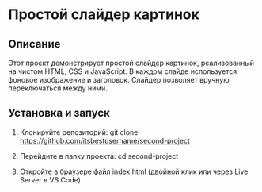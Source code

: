 # Простой слайдер картинок

## Описание
Этот проект демонстрирует простой слайдер картинок, реализованный на чистом HTML, CSS и JavaScript. В каждом слайде используется фоновое изображение и заголовок. Слайдер позволяет вручную переключаться между ними.

## Установка и запуск
1. Клонируйте репозиторий:
   git clone https://github.com/itsbestusername/second-project
   
2. Перейдите в папку проекта:
   cd second-project

4. Откройте в браузере файл index.html (двойной клик или через Live Server в VS Code)
